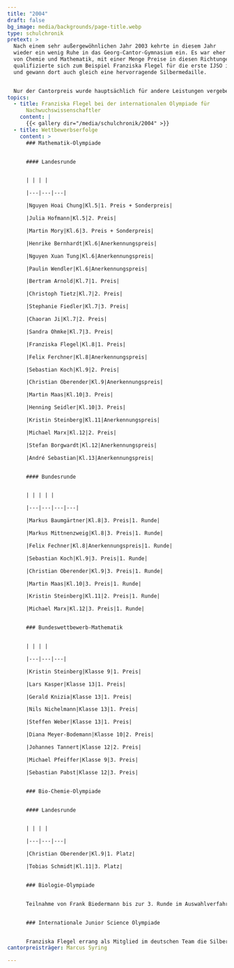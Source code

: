 ```yaml
---
title: "2004"
draft: false
bg_image: media/backgrounds/page-title.webp
type: schulchronik
pretext: >
  Nach einem sehr außergewöhnlichen Jahr 2003 kehrte in diesem Jahr
  wieder ein wenig Ruhe in das Georg-Cantor-Gymnasium ein. Es war eher das Jahr
  von Chemie und Mathematik, mit einer Menge Preise in diesen Richtungen. So
  qualifizierte sich zum Beispiel Franziska Flegel für die erste IJSO in Jakarta
  und gewann dort auch gleich eine hervorragende Silbermedaille.


  Nur der Cantorpreis wurde hauptsächlich für andere Leistungen vergeben. Der Preisträger dieses Jahres ist sehr engagiert und initiierte im November 2003 als Schülersprecher den Schülerstreik. Marcus Syring hat diesen Preis auf jeden Fall verdient und schließt sich mit seiner außergewöhnlichen Arbeit für die Schule als neunter Preisträger in die Reihe großer Cantorianer an.
topics:
  - title: Franziska Flegel bei der internationalen Olympiade für
      Nachwuchswissenschaftler
    content: |
      {{< gallery dir="/media/schulchronik/2004" >}}
  - title: Wettbewerbserfolge
    content: >
      ### Mathematik-Olympiade


      #### Landesrunde


      | | | |

      |---|---|---|

      |Nguyen Hoai Chung|Kl.5|1. Preis + Sonderpreis|

      |Julia Hofmann|Kl.5|2. Preis|

      |Martin Mory|Kl.6|3. Preis + Sonderpreis|

      |Henrike Bernhardt|Kl.6|Anerkennungspreis|

      |Nguyen Xuan Tung|Kl.6|Anerkennungspreis|

      |Paulin Wendler|Kl.6|Anerkennungspreis|

      |Bertram Arnold|Kl.7|1. Preis|

      |Christoph Tietz|Kl.7|2. Preis|

      |Stephanie Fiedler|Kl.7|3. Preis|

      |Chaoran Ji|Kl.7|2. Preis|

      |Sandra Ohmke|Kl.7|3. Preis|

      |Franziska Flegel|Kl.8|1. Preis|

      |Felix Ferchner|Kl.8|Anerkennungspreis|

      |Sebastian Koch|Kl.9|2. Preis|

      |Christian Oberender|Kl.9|Anerkennungspreis|

      |Martin Maas|Kl.10|3. Preis|

      |Henning Seidler|Kl.10|3. Preis|

      |Kristin Steinberg|Kl.11|Anerkennungspreis|

      |Michael Marx|Kl.12|2. Preis|

      |Stefan Borgwardt|Kl.12|Anerkennungspreis|

      |André Sebastian|Kl.13|Anerkennungspreis|


      #### Bundesrunde


      | | | | |

      |---|---|---|---|

      |Markus Baumgärtner|Kl.8|3. Preis|1. Runde|

      |Markus Mittnenzweig|Kl.8|3. Preis|1. Runde|

      |Felix Fechner|Kl.8|Anerkennungspreis|1. Runde|

      |Sebastian Koch|Kl.9|3. Preis|1. Runde|

      |Christian Oberender|Kl.9|3. Preis|1. Runde|

      |Martin Maas|Kl.10|3. Preis|1. Runde|

      |Kristin Steinberg|Kl.11|2. Preis|1. Runde|

      |Michael Marx|Kl.12|3. Preis|1. Runde|


      ### Bundeswettbewerb-Mathematik


      | | | |

      |---|---|---|

      |Kristin Steinberg|Klasse 9|1. Preis|

      |Lars Kasper|Klasse 13|1. Preis|

      |Gerald Knizia|Klasse 13|1. Preis|

      |Nils Nichelmann|Klasse 13|1. Preis|

      |Steffen Weber|Klasse 13|1. Preis|

      |Diana Meyer-Bodemann|Klasse 10|2. Preis|

      |Johannes Tannert|Klasse 12|2. Preis|

      |Michael Pfeiffer|Klasse 9|3. Preis|

      |Sebastian Pabst|Klasse 12|3. Preis|


      ### Bio-Chemie-Olympiade


      #### Landesrunde


      | | | |

      |---|---|---|

      |Christian Oberender|Kl.9|1. Platz|

      |Tobias Schmidt|Kl.11|3. Platz|


      ### Biologie-Olympiade


      Teilnahme von Frank Biedermann bis zur 3. Runde im Auswahlverfahren für das deutsche Team


      ### Internationale Junior Science Olympiade


      Franziska Flegel errang als Mitglied im deutschen Team die Silbermedaille
cantorpreisträger: Marcus Syring

---
```


